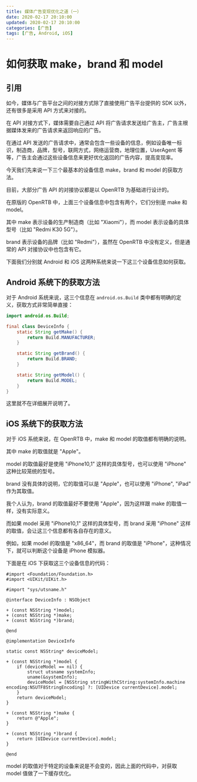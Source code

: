 ```yaml
---
title: 媒体广告变现优化之道（一）
date: 2020-02-17 20:10:00
updated: 2020-02-17 20:10:00
categories: [广告]
tags: [广告, Android, iOS]
---
```


# 如何获取 make，brand 和 model

## 引用

如今，媒体与广告平台之间的对接方式除了直接使用广告平台提供的 SDK 以外，还有很多是采用 API 方式来对接的。

在 API 对接方式下，媒体需要自己通过 API 将广告请求发送给广告主，广告主根据媒体发来的广告请求来返回响应的广告。

在通过 API 发送的广告请求中，通常会包含一些设备的信息，例如设备唯一标识，制造商，品牌，型号，联网方式，网络运营商，地理位置，UserAgent 等等，广告主会通过这些设备信息来更好优化返回的广告内容，提高变现率。

今天我们先来说一下三个最基本的设备信息 make，brand 和 model 的获取方法。

<!--more-->

目前，大部分广告 API 的对接协议都是以 OpenRTB 为基础进行设计的。

在原版的 OpenRTB 中，上面三个设备信息中包含有两个，它们分别是 make 和 model。

其中 make 表示设备的生产制造商（比如 "Xiaomi"），而 model 表示设备的具体型号（比如 "Redmi K30 5G"）。

brand 表示设备的品牌（比如 "Redmi"），虽然在 OpenRTB 中没有定义，但是通常的 API 对接协议中也包含有它。

下面我们分别就 Android 和 iOS 这两种系统来说一下这三个设备信息如何获取。

## Android 系统下的获取方法

对于 Android 系统来说，这三个信息在 `android.os.Build` 类中都有明确的定义，获取方式非常简单直接：

```java
import android.os.Build;

final class DeviceInfo {
    static String getMake() {
        return Build.MANUFACTURER;
    }

    static String getBrand() {
        return Build.BRAND;
    }

    static String getModel() {
        return Build.MODEL;
    }
}
```

这里就不在详细展开说明了。

## iOS 系统下的获取方法

对于 iOS 系统来说，在 OpenRTB 中，make 和 model 的取值都有明确的说明。

其中 make 的取值就是 "Apple"。

model 的取值最好是使用 "iPhone10,1" 这样的具体型号，也可以使用 "iPhone" 这种比较笼统的型号。

brand 没有具体的说明，它的取值可以是 "Apple"，也可以使用 "iPhone", "iPad" 作为其取值。

我个人认为，brand 的取值最好不要使用 "Apple"，因为这样跟 make 的取值一样，没有实际意义。

而如果 model 采用 "iPhone10,1" 这样的具体型号，而 brand 采用 "iPhone" 这样的取值，会让这三个信息都有各自存在的意义。

例如，如果 model 的取值是 "x86_64"，而 brand 的取值是 "iPhone"，这种情况下，就可以判断这个设备是 iPhone 模拟器。

下面是在 iOS 下获取这三个设备信息的代码：

```objc
#import <Foundation/Foundation.h>
#import <UIKit/UIKit.h>

#import "sys/utsname.h"

@interface DeviceInfo : NSObject

+ (const NSString *)model;
+ (const NSString *)make;
+ (const NSString *)brand;

@end

@implementation DeviceInfo

static const NSString* deviceModel;

+ (const NSString *)model {
    if (deviceModel == nil) {
        struct utsname systemInfo;
        uname(&systemInfo);
        deviceModel = [NSString stringWithCString:systemInfo.machine encoding:NSUTF8StringEncoding] ?: [UIDevice currentDevice].model;
    }
    return deviceModel;
}

+ (const NSString *)make {
    return @"Apple";
}

+ (const NSString *)brand {
    return [UIDevice currentDevice].model;
}

@end
```

model 的取值对于特定的设备来说是不会变的，因此上面的代码中，对获取 model 值做了一下缓存优化。
